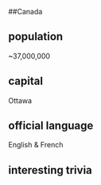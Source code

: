 ##Canada
## population

~37,000,000

## capital

Ottawa
 
## official language

English & French

## interesting trivia



